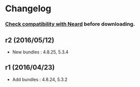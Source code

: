 # Changelog

### [Check compatibility with Neard](https://github.com/crazy-max/neard/wiki/toolPHPUnit#latest) before downloading.

## r2 (2016/05/12)

* New bundles : 4.8.25, 5.3.4

## r1 (2016/04/23)

* Add bundles : 4.8.24, 5.3.2
